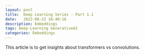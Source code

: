 ```yaml
---
layout: post
title:  Deep Learning Series - Part 1.1
date:   2022-08-22 16:40:16
description: Embeddings
tags: Deep-Learning GenerativeAI
categories: Embeddings
---
```


This article is to get insights about transformers vs convolutions. 
